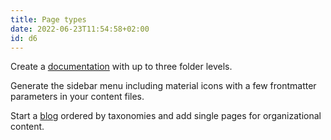```yaml
---
title: Page types
date: 2022-06-23T11:54:58+02:00
id: d6
---
```


Create a [documentation](/doc) with up to three folder levels.

Generate the sidebar menu including material icons with a few frontmatter parameters in your content files.

Start a [blog](/blog) ordered by taxonomies and add single pages for organizational content.
